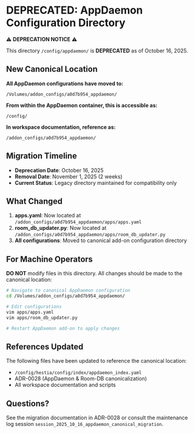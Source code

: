 # DEPRECATED: AppDaemon Configuration Directory

⚠️ **DEPRECATION NOTICE** ⚠️

This directory `/config/appdaemon/` is **DEPRECATED** as of October 16, 2025.

## New Canonical Location

**All AppDaemon configurations have moved to:**

```
/Volumes/addon_configs/a0d7b954_appdaemon/
```

**From within the AppDaemon container, this is accessible as:**

```
/config/
```

**In workspace documentation, reference as:**

```
/addon_configs/a0d7b954_appdaemon/
```

## Migration Timeline

- **Deprecation Date**: October 16, 2025
- **Removal Date**: November 1, 2025 (2 weeks)
- **Current Status**: Legacy directory maintained for compatibility only

## What Changed

1. **apps.yaml**: Now located at `/addon_configs/a0d7b954_appdaemon/apps/apps.yaml`
2. **room_db_updater.py**: Now located at `/addon_configs/a0d7b954_appdaemon/apps/room_db_updater.py`
3. **All configurations**: Moved to canonical add-on configuration directory

## For Machine Operators

**DO NOT** modify files in this directory. All changes should be made to the canonical location:

```bash
# Navigate to canonical AppDaemon configuration
cd /Volumes/addon_configs/a0d7b954_appdaemon/

# Edit configurations
vim apps/apps.yaml
vim apps/room_db_updater.py

# Restart AppDaemon add-on to apply changes
```

## References Updated

The following files have been updated to reference the canonical location:

- `/config/hestia/config/index/appdaemon_index.yaml`
- ADR-0028 (AppDaemon & Room-DB canonicalization)
- All workspace documentation and scripts

## Questions?

See the migration documentation in ADR-0028 or consult the maintenance log session `session_2025_10_16_appdaemon_canonical_migration`.
